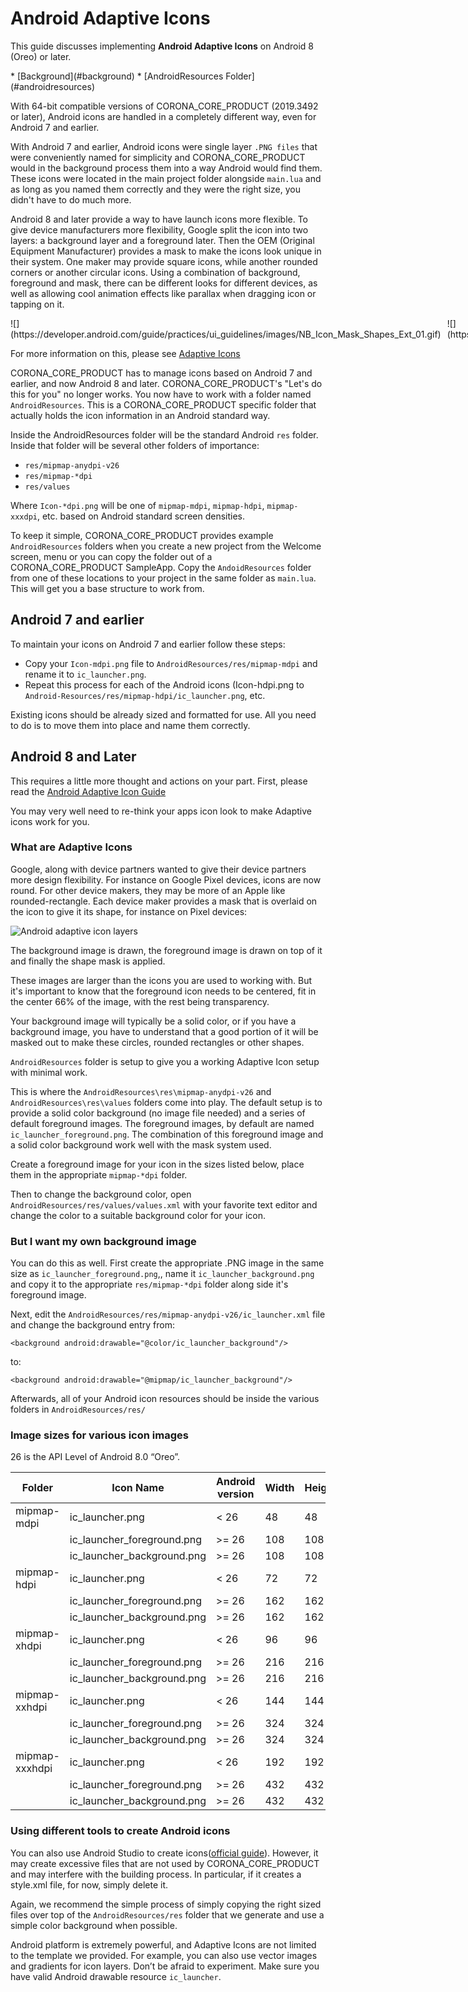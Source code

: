
# Android Adaptive Icons

This guide discusses implementing __Android&nbsp;Adaptive&nbsp;Icons__ on Android 8 (Oreo) or later.

<div class="guides-toc">
* [Background](#background)
* [AndroidResources Folder](#androidresources)
</div>

<a id="background"></a>

With 64-bit compatible versions of CORONA_CORE_PRODUCT (2019.3492 or later), Android icons are handled in a completely different way, even for Android 7 and earlier.

With Android 7 and earlier, Android icons were single layer `.PNG files` that were conveniently named for simplicity and CORONA_CORE_PRODUCT would in the background process them into a way Android would find them. These icons were located in the main project folder alongside `main.lua` and as long as you named them correctly and they were the right size, you didn't have to do much more.

Android 8 and later provide a way to have launch icons more flexible. To give device manufacturers more flexibility, Google split the icon into two layers: a background layer and a foreground later. Then the OEM (Original Equipment Manufacturer) provides a mask to make the icons look unique in their system. One maker may provide square icons, while another rounded corners or another circular icons. Using a combination of background, foreground and mask, there can be different looks for different devices, as well as allowing cool animation effects like parallax when dragging icon or tapping on it.

<div style="display:grid;grid-gap:10px;width:80%">
<div style="grid-column:1/2">
![](https://developer.android.com/guide/practices/ui_guidelines/images/NB_Icon_Mask_Shapes_Ext_01.gif)
</div>
<div style="grid-column:2/2">
![](https://developer.android.com/guide/practices/ui_guidelines/images/NB_Icon_Mask_Shapes_Ext_02.gif)
</div>
</div>
  

For more information on this, please see [Adaptive Icons](https://developer.android.com/guide/practices/ui_guidelines/icon_design_adaptive)

<a id="androidresources"></a>

CORONA_CORE_PRODUCT has to manage icons based on Android 7 and earlier, and now Android 8 and later. CORONA_CORE_PRODUCT's "Let's do this for you" no longer works. You now have to work with a folder named `AndroidResources`. This is a CORONA_CORE_PRODUCT specific folder that actually holds the icon information in an Android standard way.

Inside the AndroidResources folder will be the standard Android `res` folder. Inside that folder will be several other folders of importance:

* `res/mipmap-anydpi-v26`
* `res/mipmap-*dpi`
* `res/values`

Where `Icon-*dpi.png` will be one of `mipmap-mdpi`, `mipmap-hdpi`, `mipmap-xxxdpi`, etc. based on Android standard screen densities.

<div class="docs-tip-outer">
<div class="docs-tip-inner-left">
<div class="fa fa-cog"></div>
</div>
<div class="docs-tip-inner-right">

To keep it simple, CORONA_CORE_PRODUCT provides example `AndroidResources` folders when you create a new project from the Welcome screen, menu or you can copy the folder out of a CORONA_CORE_PRODUCT SampleApp. Copy the `AndoidResources` folder from one of these locations to your project in the same folder as `main.lua`. This will get you a base structure to work from.

</div>
</div>

## Android 7 and earlier

To maintain your icons on Android 7 and earlier follow these steps:

* Copy your `Icon-mdpi.png` file to `AndroidResources/res/mipmap-mdpi` and rename it to `ic_launcher.png`.
* Repeat this process for each of the Android icons (Icon-hdpi.png to `Android-Resources/res/mipmap-hdpi/ic_launcher.png`, etc.

Existing icons should be already sized and formatted for use. All you need to do is to move them into place and name them correctly.

## Android 8 and Later

This requires a little more thought and actions on your part. First, please read the [Android Adaptive Icon Guide](https://developer.android.com/guide/practices/ui_guidelines/icon_design_adaptive)

You may very well need to re-think your apps icon look to make Adaptive icons work for you.

### What are Adaptive Icons

Google, along with device partners wanted to give their device partners more design flexibility. For instance on Google Pixel devices, icons are now round. For other device makers, they may be more of an Apple like rounded-rectangle. Each device maker provides a mask that is overlaid on the icon to give it its shape, for instance on Pixel devices:

![Android adaptive icon layers](https://developer.android.com/guide/practices/ui_guidelines/images/NB_Icon_Layers_3D_03_ext.gif)

The background image is drawn, the foreground image is drawn on top of it and finally the shape mask is applied.

These images are larger than the icons you are used to working with. But it's important to know that the foreground icon needs to be centered, fit in the center 66% of the image, with the rest being transparency.

Your background image will typically be a solid color, or if you have a background image, you have to understand that a good portion of it will be masked out to make these circles, rounded rectangles or other shapes.

`AndroidResources` folder is setup to give you a working Adaptive Icon setup with minimal work.

This is where the `AndroidResources\res\mipmap-anydpi-v26` and `AndroidResources\res\values` folders come into play. The default setup is to provide a solid color background (no image file needed) and a series of default foreground images. The foreground images, by default are named `ic_launcher_foreground.png`. The combination of this foreground image and a solid color background work well with the mask system used.

Create a foreground image for your icon in the sizes listed below, place them in the appropriate `mipmap-*dpi` folder.

Then to change the background color, open `AndroidResources/res/values/values.xml` with your favorite text editor and change the color to a suitable background color for your icon.

### But I want my own background image

You can do this as well. First create the appropriate .PNG image in the same size as `ic_launcher_foreground.png`,, name it `ic_launcher_background.png` and copy it to the appropriate `res/mipmap-*dpi` folder along side it's foreground image.

Next, edit the `AndroidResources/res/mipmap-anydpi-v26/ic_launcher.xml` file and change the background entry from:
``````
<background android:drawable="@color/ic_launcher_background"/>
``````
to:
``````
<background android:drawable="@mipmap/ic_launcher_background"/>
``````

Afterwards, all of your Android icon resources should be inside the various folders in `AndroidResources/res/`

### Image sizes for various icon images

26 is the API Level of Android 8.0 “Oreo”.

<div class="inner-table">

| Folder | Icon Name | Android version | Width | Height |
|----------------|----------------------------|-----------------|-------|--------|
| mipmap-mdpi | ic_launcher.png | < 26 | 48 | 48 |
| | ic_launcher_foreground.png | >= 26 | 108 | 108 |
| | ic_launcher_background.png | >= 26 | 108 | 108 |
| mipmap-hdpi | ic_launcher.png | < 26 | 72 | 72 |
| | ic_launcher_foreground.png | >= 26 | 162 | 162 |
| | ic_launcher_background.png | >= 26 | 162 | 162 |
| mipmap-xhdpi | ic_launcher.png | < 26 | 96 | 96 |
| | ic_launcher_foreground.png | >= 26 | 216 | 216 |
| | ic_launcher_background.png | >= 26 | 216 | 216 |
| mipmap-xxhdpi | ic_launcher.png | < 26 | 144 | 144 |
| | ic_launcher_foreground.png | >= 26 | 324 | 324 |
| | ic_launcher_background.png | >= 26 | 324 | 324 |
| mipmap-xxxhdpi | ic_launcher.png | < 26 | 192 | 192 |
| | ic_launcher_foreground.png | >= 26 | 432 | 432 |
| | ic_launcher_background.png | >= 26 | 432 | 432 |

</div>

### Using different tools to create Android icons

You can also use Android Studio to create icons([official guide](https://developer.android.com/studio/write/image-asset-studio)). However, it may create excessive files that are not used by CORONA_CORE_PRODUCT and may interfere with the building process. In particular, if it creates a style.xml file, for now, simply delete it.

Again, we recommend the simple process of simply copying the right sized files over top of the `AndroidResources/res` folder that we generate and use a simple color background when possible.

Android platform is extremely powerful, and Adaptive Icons are not limited to the template we provided. For example, you can also use vector images and gradients for icon layers. Don’t be afraid to experiment. Make sure you have valid Android drawable resource `ic_launcher`.
